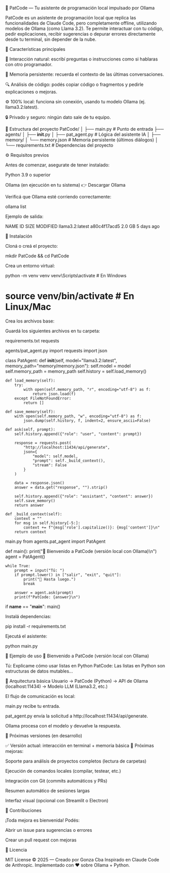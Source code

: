 🧠 PatCode — Tu asistente de programación local impulsado por Ollama

PatCode es un asistente de programación local que replica las funcionalidades de Claude Code, pero completamente offline, utilizando modelos de Ollama (como Llama 3.2).
Te permite interactuar con tu código, pedir explicaciones, recibir sugerencias o depurar errores directamente desde tu terminal, sin depender de la nube.

🚀 Características principales

💬 Interacción natural: escribí preguntas o instrucciones como si hablaras con otro programador.

🧠 Memoria persistente: recuerda el contexto de las últimas conversaciones.

🔍 Análisis de código: podés copiar código o fragmentos y pedirle explicaciones o mejoras.

⚙️ 100% local: funciona sin conexión, usando tu modelo Ollama (ej. llama3.2:latest).

🔒 Privado y seguro: ningún dato sale de tu equipo.

📁 Estructura del proyecto
PatCode/
│
├── main.py                     # Punto de entrada
├── agents/
│   ├── __init__.py
│   ├── pat_agent.py            # Lógica del asistente IA
│
├── memory/
│   └── memory.json             # Memoria persistente (últimos diálogos)
│
└── requirements.txt            # Dependencias del proyecto

⚙️ Requisitos previos

Antes de comenzar, asegurate de tener instalado:

Python 3.9 o superior

Ollama (en ejecución en tu sistema)
👉 Descargar Ollama

Verificá que Ollama esté corriendo correctamente:

ollama list


Ejemplo de salida:

NAME               ID              SIZE      MODIFIED
llama3.2:latest    a80c4f17acd5    2.0 GB    5 days ago

🧩 Instalación

Cloná o creá el proyecto:

mkdir PatCode && cd PatCode


Crea un entorno virtual:

python -m venv venv
venv\Scripts\activate      # En Windows
# source venv/bin/activate # En Linux/Mac


Crea los archivos base:

Guardá los siguientes archivos en tu carpeta:

requirements.txt
requests

agents/pat_agent.py
import requests
import json

class PatAgent:
    def __init__(self, model="llama3.2:latest", memory_path="memory/memory.json"):
        self.model = model
        self.memory_path = memory_path
        self.history = self.load_memory()

    def load_memory(self):
        try:
            with open(self.memory_path, "r", encoding="utf-8") as f:
                return json.load(f)
        except FileNotFoundError:
            return []

    def save_memory(self):
        with open(self.memory_path, "w", encoding="utf-8") as f:
            json.dump(self.history, f, indent=2, ensure_ascii=False)

    def ask(self, prompt):
        self.history.append({"role": "user", "content": prompt})

        response = requests.post(
            "http://localhost:11434/api/generate",
            json={
                "model": self.model,
                "prompt": self._build_context(),
                "stream": False
            }
        )

        data = response.json()
        answer = data.get("response", "").strip()

        self.history.append({"role": "assistant", "content": answer})
        self.save_memory()
        return answer

    def _build_context(self):
        context = ""
        for msg in self.history[-5:]:
            context += f"{msg['role'].capitalize()}: {msg['content']}\n"
        return context

main.py
from agents.pat_agent import PatAgent

def main():
    print("🤖 Bienvenido a PatCode (versión local con Ollama)\n")
    agent = PatAgent()

    while True:
        prompt = input("Tú: ")
        if prompt.lower() in ["salir", "exit", "quit"]:
            print("👋 Hasta luego.")
            break

        answer = agent.ask(prompt)
        print(f"PatCode: {answer}\n")

if __name__ == "__main__":
    main()


Instalá dependencias:

pip install -r requirements.txt


Ejecutá el asistente:

python main.py

💬 Ejemplo de uso
🤖 Bienvenido a PatCode (versión local con Ollama)

Tú: Explicame cómo usar listas en Python
PatCode: Las listas en Python son estructuras de datos mutables...

🧱 Arquitectura básica
Usuario  →  PatCode (Python)
         →  API de Ollama (localhost:11434)
         →  Modelo LLM (Llama3.2, etc.)


El flujo de comunicación es local:

main.py recibe tu entrada.

pat_agent.py envía la solicitud a http://localhost:11434/api/generate.

Ollama procesa con el modelo y devuelve la respuesta.

🌟 Próximas versiones (en desarrollo)

✅ Versión actual: interacción en terminal + memoria básica
🚧 Próximas mejoras:

Soporte para análisis de proyectos completos (lectura de carpetas)

Ejecución de comandos locales (compilar, testear, etc.)

Integración con Git (commits automáticos y PRs)

Resumen automático de sesiones largas

Interfaz visual (opcional con Streamlit o Electron)

🤝 Contribuciones

¡Toda mejora es bienvenida!
Podés:

Abrir un issue para sugerencias o errores

Crear un pull request con mejoras

🧾 Licencia

MIT License © 2025 — Creado por Gonza Cba
Inspirado en Claude Code
 de Anthropic.
Implementado con ❤️ sobre Ollama + Python.